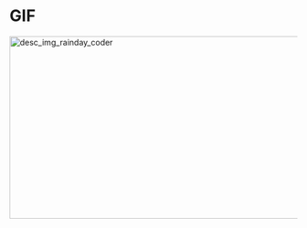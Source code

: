 # GIF
<img src="https://i.pinimg.com/originals/b5/fd/3f/b5fd3fbe984103e08b9482471484394b.gif" height=320 width=550  border-radius=10% alt="desc_img_rainday_coder"/>
<br>
